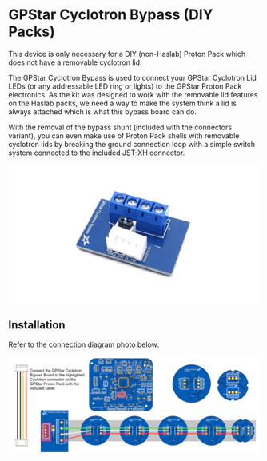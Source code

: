 # GPStar Cyclotron Bypass (DIY Packs)

This device is only necessary for a DIY (non-Haslab) Proton Pack which does not have a removable cyclotron lid.

The GPStar Cyclotron Bypass is used to connect your GPStar Cyclotron Lid LEDs (or any addressable LED ring or lights) to the GPStar Proton Pack electronics. As the kit was designed to work with the removable lid features on the Haslab packs, we need a way to make the system think a lid is always attached which is what this bypass board can do.

With the removal of the bypass shunt (included with the connectors variant), you can even make use of Proton Pack shells with removable cyclotron lids by breaking the ground connection loop with a simple switch system connected to the included JST-XH connector.

![](images/bypass1.jpg)

## Installation

Refer to the connection diagram photo below:

![](images/GPStar_Cyclotron_Bypass_Board_Hookup.jpg)
